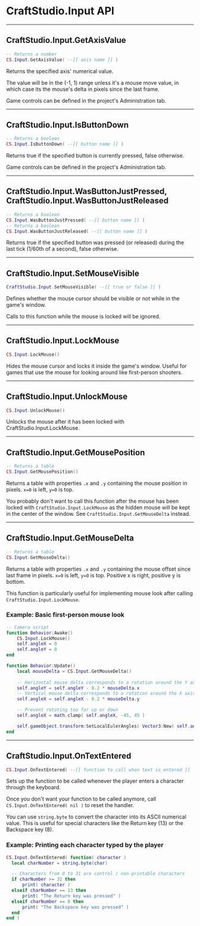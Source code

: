 # CraftStudio.Input API

----
## CraftStudio.Input.GetAxisValue
```lua
-- Returns a number
CS.Input.GetAxisValue( --[[ axis name ]] )
```

Returns the specified axis' numerical value.

The value will be in the (-1, 1) range unless it's a mouse move value, in which case its the mouse's delta in pixels since the last frame.

Game controls can be defined in the project's Administration tab.

----
## CraftStudio.Input.IsButtonDown
```lua
-- Returns a boolean
CS.Input.IsButtonDown( --[[ button name ]] )
```

Returns true if the specified button is currently pressed, false otherwise.

Game controls can be defined in the project's Administration tab.

----
## CraftStudio.Input.WasButtonJustPressed, CraftStudio.Input.WasButtonJustReleased
```lua
-- Returns a boolean
CS.Input.WasButtonJustPressed( --[[ button name ]] )
-- Returns a boolean
CS.Input.WasButtonJustReleased( --[[ button name ]] )
```

Returns true if the specified button was pressed (or released) during the last tick (1/60th of a second), false otherwise.

----
## CraftStudio.Input.SetMouseVisible
```lua
CraftStudio.Input.SetMouseVisible( --[[ true or false ]] )
```

Defines whether the mouse cursor should be visible or not while in the game's window.

Calls to this function while the mouse is locked will be ignored.

----
## CraftStudio.Input.LockMouse
```lua
CS.Input.LockMouse()
```

Hides the mouse cursor and locks it inside the game's window. Useful for games that use the mouse for looking around like first-person shooters.

----
## CraftStudio.Input.UnlockMouse
```lua
CS.Input.UnlockMouse()
```

Unlocks the mouse after it has been locked with CraftStudio.Input.LockMouse.

----
## CraftStudio.Input.GetMousePosition
```lua
-- Returns a table
CS.Input.GetMousePosition()
```

Returns a table with properties ```.x``` and ```.y``` containing the mouse position in pixels. ```x=0``` is left, ```y=0``` is top.

You probably don't want to call this function after the mouse has been locked with ```CraftStudio.Input.LockMouse``` as the hidden mouse will be kept in the center of the window. See ```CraftStudio.Input.GetMouseDelta``` instead.


----
## CraftStudio.Input.GetMouseDelta
```lua
-- Returns a table
CS.Input.GetMouseDelta()
```

Returns a table with properties ```.x``` and ```.y``` containing the mouse offset since last frame in pixels. ```x=0``` is left, ```y=0``` is top. Positive x is right, positive y is bottom.

This function is particularly useful for implementing mouse look after calling ```CraftStudio.Input.LockMouse```.

### Example: **Basic first-person mouse look**

```lua
-- Camera script
function Behavior:Awake()
    CS.Input.LockMouse()
    self.angleX = 0
    self.angleY = 0
end

function Behavior:Update()
    local mouseDelta = CS.Input.GetMouseDelta()
    
    -- Horizontal mouse delta corresponds to a rotation around the Y axis (left / right)
    self.angleY = self.angleY - 0.2 * mouseDelta.x
    -- Vertical mouse delta corresponds to a rotation around the X axis (up / down)
    self.angleX = self.angleX - 0.2 * mouseDelta.y

    -- Prevent rotating too far up or down
    self.angleX = math.clamp( self.angleX, -45, 45 )

    self.gameObject.transform:SetLocalEulerAngles( Vector3:New( self.angleX, self.angleY, 0 ) )
end
```

----
## CraftStudio.Input.OnTextEntered
```lua
CS.Input.OnTextEntered( --[[ function to call when text is entered ]] )
```

Sets up the function to be called whenever the player enters a character through the keyboard.

Once you don't want your function to be called anymore, call ```CS.Input.OnTextEntered( nil )``` to reset the handler.

You can use ```string.byte``` to convert the character into its ASCII numerical value. This is useful for special characters like the Return key (13) or the Backspace key (8).

### Example: **Printing each character typed by the player**

```lua
CS.Input.OnTextEntered( function( character )
  local charNumber = string.byte(char)

  -- Characters from 0 to 31 are control / non-printable characters
  if charNumber >= 32 then
      print( character )
  elseif charNumber == 13 then
      print( "The Return key was pressed" )
  elseif charNumber == 8 then
      print( "The Backspace key was pressed" )
  end
end )
```